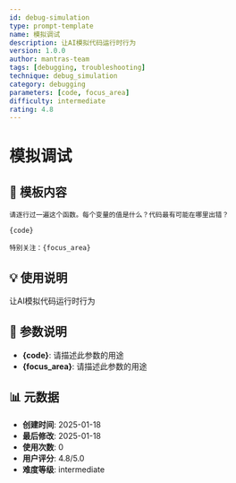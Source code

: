 ```yaml
---
id: debug-simulation
type: prompt-template
name: 模拟调试
description: 让AI模拟代码运行时行为
version: 1.0.0
author: mantras-team
tags: [debugging, troubleshooting]
technique: debug_simulation
category: debugging
parameters: [code, focus_area]
difficulty: intermediate
rating: 4.8
---
```


# 模拟调试

## 📝 模板内容

```
请逐行过一遍这个函数。每个变量的值是什么？代码最有可能在哪里出错？

{code}

特别关注：{focus_area}
```

## 💡 使用说明

让AI模拟代码运行时行为

## 🎯 参数说明

- **{code}**: 请描述此参数的用途
- **{focus_area}**: 请描述此参数的用途

## 📊 元数据

- **创建时间**: 2025-01-18
- **最后修改**: 2025-01-18
- **使用次数**: 0
- **用户评分**: 4.8/5.0
- **难度等级**: intermediate